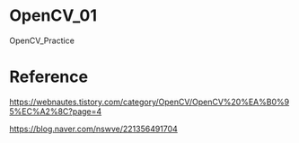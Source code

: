 # OpenCV_01
OpenCV_Practice 

# Reference
https://webnautes.tistory.com/category/OpenCV/OpenCV%20%EA%B0%95%EC%A2%8C?page=4

https://blog.naver.com/nswve/221356491704
